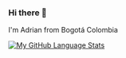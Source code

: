 ### Hi there 👋

I'm Adrian from Bogotá Colombia

[![My GitHub Language Stats](https://github-readme-stats.vercel.app/api/top-langs/?username=AdrianTorresMontero&langs_count=5&theme=tokyonight)]()



<!--
**AdrianTorresMontero/AdrianTorresMontero** is a ✨ _special_ ✨ repository because its `README.md` (this file) appears on your GitHub profile.

Here are some ideas to get you started:

- 🔭 I’m currently working on ...
- 🌱 I’m currently learning ...
- 👯 I’m looking to collaborate on ...
- 🤔 I’m looking for help with ...
- 💬 Ask me about ...
- 📫 How to reach me: ...
- 😄 Pronouns: ...
- ⚡ Fun fact: ...
-->
